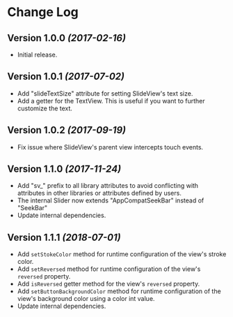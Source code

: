 Change Log
==========

Version 1.0.0 *(2017-02-16)*
----------------------------

- Initial release.


Version 1.0.1 *(2017-07-02)*
----------------------------

- Add "slideTextSize" attribute for setting SlideView's text size.
- Add a getter for the TextView. This is useful if you want to further customize the text. 


Version 1.0.2 *(2017-09-19)*
----------------------------

- Fix issue where SlideView's parent view intercepts touch events.


Version 1.1.0 *(2017-11-24)*
----------------------------

- Add "sv_" prefix to all library attributes to avoid conflicting with attributes in other libraries or attributes defined by users.
- The internal Slider now extends "AppCompatSeekBar" instead of "SeekBar"
- Update internal dependencies.


Version 1.1.1 *(2018-07-01)*
----------------------------

- Add `setStokeColor` method for runtime configuration of the view's stroke color.
- Add `setReversed` method for runtime configuration of the view's `reversed` property.
- Add `isReversed` getter method for the view's `reversed` property.
- Add `setButtonBackgroundColor` method for runtime configuration of the view's background color using a color int value.
- Update internal dependencies.
